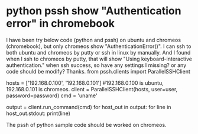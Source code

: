 
# python pssh show "Authentication error" in chromebook

I have been try below code (python and pssh) on ubuntu and chromeos (chromebook), but only chromeos show "AuthenticationError()". I can ssh to both ubuntu and chromeos by putty or ssh in linux by manually.
And I found when I ssh to chromeos by putty, that will show "Using keyboard-interactive authentication." when ssh success, so have any settings I missing? or any code should be modify?
Thanks.
from pssh.clients import ParallelSSHClient

hosts = ['192.168.0.100', '192.168.0.101'] #192.168.0.100 is ubuntu, 192.168.0.101 is chromeos.
client = ParallelSSHClient(hosts, user=user, password=password)
cmd = 'uname'

output = client.run_command(cmd)
for host_out in output:
    for line in host_out.stdout:
        print(line)

The pssh of python sample code should be worked on chromeos.

        